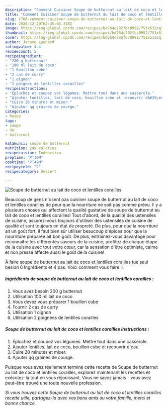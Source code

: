 ```yaml
---
description: "Comment Cuisiner Soupe de butternut au lait de coco et lentilles corailles"
title: "Comment Cuisiner Soupe de butternut au lait de coco et lentilles corailles"
slug: 1766-comment-cuisiner-soupe-de-butternut-au-lait-de-coco-et-lentilles-corailles
date: 2020-12-29T02:45:03.310Z
image: https://img-global.cpcdn.com/recipes/bd264c792fbc0992/751x532cq70/soupe-de-butternut-au-lait-de-coco-et-lentilles-corailles-photo-principale-de-la-recette.jpg
thumbnail: https://img-global.cpcdn.com/recipes/bd264c792fbc0992/751x532cq70/soupe-de-butternut-au-lait-de-coco-et-lentilles-corailles-photo-principale-de-la-recette.jpg
cover: https://img-global.cpcdn.com/recipes/bd264c792fbc0992/751x532cq70/soupe-de-butternut-au-lait-de-coco-et-lentilles-corailles-photo-principale-de-la-recette.jpg
author: Jerome Leonard
ratingvalue: 4.4
reviewcount: 5
recipeingredient:
- "200 g butternut"
- "100 ml lait de coco"
- "1 bouillon cube"
- "2 cas de curry"
- "1 oignon"
- "2 poignes de lentilles corailles"
recipeinstructions:
- "Épluchez et coupez vos légumes. Mettre tout dans une casserole."
- "Ajouter lentilles, lait de coco, bouillon cube et recouvrir d&#39;eau."
- "Cuire 20 minutes et mixer."
- "Ajouter qq graines de courge."
categories:
- Resep
tags:
- soupe
- de
- butternut

katakunci: soupe de butternut 
nutrition: 249 calories
recipecuisine: Indonesian
preptime: "PT19M"
cooktime: "PT49M"
recipeyield: "2"
recipecategory: Dessert

---
```



![Soupe de butternut au lait de coco et lentilles corailles](https://img-global.cpcdn.com/recipes/bd264c792fbc0992/751x532cq70/soupe-de-butternut-au-lait-de-coco-et-lentilles-corailles-photo-principale-de-la-recette.jpg)

Beaucoup de gens n'osent pas cuisiner soupe de butternut au lait de coco et lentilles corailles de peur que la nourriture ne soit pas comme prévu. Il y a plusieurs choses qui affectent la qualité gustative de soupe de butternut au lait de coco et lentilles corailles! Tout d'abord, de la qualité des ustensiles de cuisine, assurez-vous toujours d'utiliser des ustensiles de cuisine de qualité et sont toujours en état de propreté. De plus, pour que la nourriture ait un goût fort, il faut bien sûr utiliser beaucoup d'épices pour que la nourriture préparée ait bon goût. De plus, entraînez-vous davantage pour reconnaître les différentes saveurs de la cuisine, profitez de chaque étape de la cuisine avec tout votre cœur, car la sensation d'être optimiste, calme et non pressé affecte aussi le goût de la cuisine!

<!--inarticleads1-->

À faire soupe de butternut au lait de coco et lentilles corailles tue seul besion 6 Ingrédients et 4 pas. Voici comment vous faire il.

##### Ingrédients de soupe de butternut au lait de coco et lentilles corailles :

1. Vous avez besoin 200 g butternut
1. Utilisation 100 ml lait de coco
1. Vous devez vous préparer 1 bouillon cube
1. Fournir 2 cas de curry
1. Utilisation 1 oignon
1. Utilisation 2 poignées de lentilles corailles




<!--inarticleads2-->

##### Soupe de butternut au lait de coco et lentilles corailles instructions :

1. Épluchez et coupez vos légumes. Mettre tout dans une casserole.
1. Ajouter lentilles, lait de coco, bouillon cube et recouvrir d&#39;eau.
1. Cuire 20 minutes et mixer.
1. Ajouter qq graines de courge.




<!--inarticleads1-->

<p>
Puisque vous avez réellement terminé cette recette de Soupe de butternut au lait de coco et lentilles corailles, explorez maintenant les recettes et exécutez-la tout en vous réjouissant. Vous ne savez jamais - vous avez peut-être trouvé une toute nouvelle profession.
</p>

<p>
<i>Si vous trouvez cette Soupe de butternut au lait de coco et lentilles corailles recette utile, partagez-la avec vos bons amis ou votre famille, merci et bonne chance.</i>
</p>
